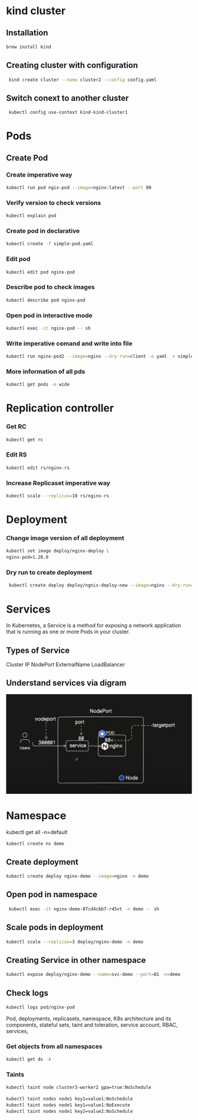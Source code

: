 # kind cluster

## Installation

```bash
brew install kind 
```

## Creating cluster with configuration
```bash
 kind create cluster --name cluster2 --config config.yaml
 ```

 ## Switch conext to another cluster
```bash
 kubectl config use-context kind-kind-cluster1
 ```

# Pods

## Create Pod

### Create imperative way  
```bash
kubectl run pod ngix-pod --image=nginx:latest --port 80
```

### Verify version to check versions
```bash
kubectl explain pod
```

### Create pod in declarative 
```bash
kubectl create -f simple-pod.yaml
```

### Edit pod
```bash
kubectl edit pod nginx-pod
```

### Describe pod to check images
```bash
kubectl describe pod nginx-pod
```

### Open pod in interactive mode
```bash
kubectl exec -it nginx-pod -- sh
```

### Write imperative comand and write into file

```bash
kubectl run nginx-pod2 --image=nginx --dry-run=client -o yaml  > simple-pod2.yaml
```

### More information of all pds

```bash
kubectl get pods -o wide
```

# Replication controller

### Get RC
```bash
kubectl get rc
```

### Edit RS
```bash
kubectl edit rs/nginx-rs
```

### Increase Replicaset imperative way
```bash
kubectl scale --replicas=10 rs/nginx-rs
```

# Deployment

### Change image version of all deployment
```bash
kubectl set image deploy/nginx-deploy \
nginx-pod=1.28.0
```

### Dry run to create deployment
```bash
 kubectl create deploy deploy/ngnix-deploy-new --image=nginx --dry-run=client -o yaml > dp-new.yaml
 ```

 # Services

In Kubernetes, a Service is a method for exposing a network application that is running as one or more Pods in your cluster.

## Types of Service
Cluster IP
NodePort
ExternalName
LoadBalancer


## Understand services via digram
<img src="images/services-ports.png">

# Namespace
kubectl get all -n=default

```bash
kubectl create ns demo
```


## Create deployment
```bash
kubectl create deploy nginx-demo --image=nginx -n demo
```

## Open pod in namespace
```bash
 kubectl exec -it nginx-demo-87cd4cbb7-r45vt -n demo -- sh
 ```

 ## Scale pods in deployment
 ```bash
 kubectl scale --replicas=3 deploy/nginx-demo -n demo
 ```
## Creating Service in other namespace
 ```bash
 kubectl expose deploy/nginx-demo --name=svc-demo --port=81 -n=demo
 ```

## Check logs
```bash
kubectl logs pod/nginx-pod
```

Pod, deployments, replicasets, namespace, K8s architecture and its components, stateful sets, taint and toleration, service account, RBAC, services,

### Get objects from all namespaces 
```bash
kubectl get ds -A
```

### Taints

```bash
kubectl taint node cluster3-worker2 gpa=true:NoSchedule
```
```bash
kubectl taint nodes node1 key1=value1:NoSchedule
kubectl taint nodes node1 key1=value1:NoExecute
kubectl taint nodes node1 key2=value2:NoSchedule
```